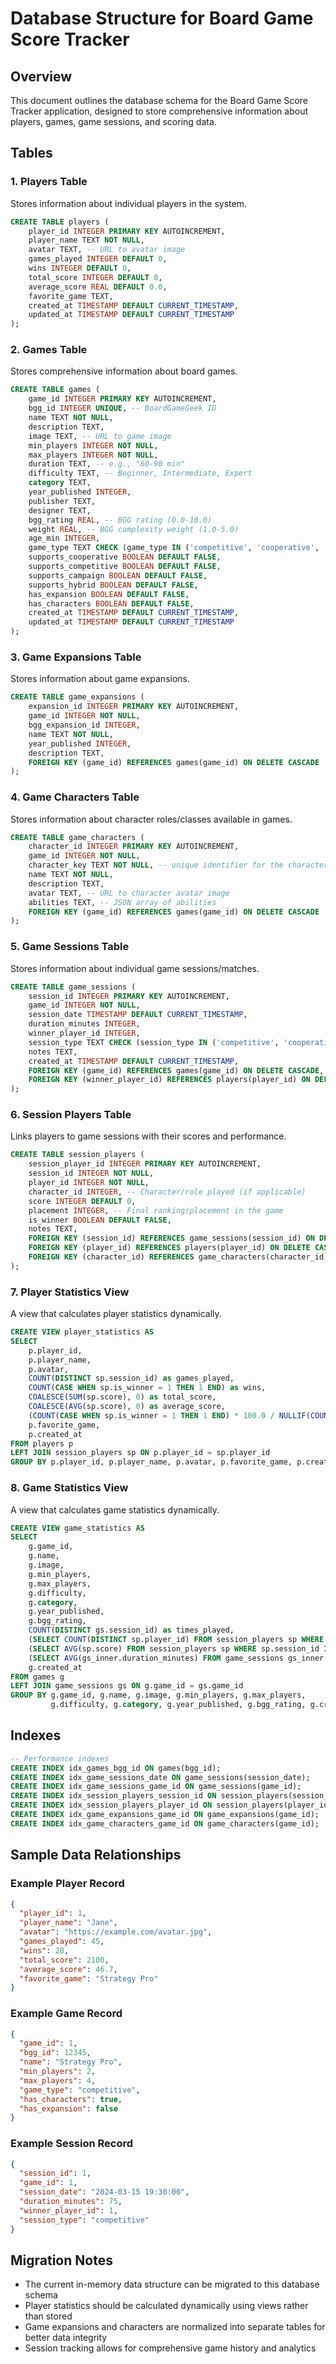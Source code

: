 # Database Structure for Board Game Score Tracker

## Overview
This document outlines the database schema for the Board Game Score Tracker application, designed to store comprehensive information about players, games, game sessions, and scoring data.

## Tables

### 1. Players Table
Stores information about individual players in the system.

```sql
CREATE TABLE players (
    player_id INTEGER PRIMARY KEY AUTOINCREMENT,
    player_name TEXT NOT NULL,
    avatar TEXT, -- URL to avatar image
    games_played INTEGER DEFAULT 0,
    wins INTEGER DEFAULT 0,
    total_score INTEGER DEFAULT 0,
    average_score REAL DEFAULT 0.0,
    favorite_game TEXT,
    created_at TIMESTAMP DEFAULT CURRENT_TIMESTAMP,
    updated_at TIMESTAMP DEFAULT CURRENT_TIMESTAMP
);
```

### 2. Games Table
Stores comprehensive information about board games.

```sql
CREATE TABLE games (
    game_id INTEGER PRIMARY KEY AUTOINCREMENT,
    bgg_id INTEGER UNIQUE, -- BoardGameGeek ID
    name TEXT NOT NULL,
    description TEXT,
    image TEXT, -- URL to game image
    min_players INTEGER NOT NULL,
    max_players INTEGER NOT NULL,
    duration TEXT, -- e.g., "60-90 min"
    difficulty TEXT, -- Beginner, Intermediate, Expert
    category TEXT,
    year_published INTEGER,
    publisher TEXT,
    designer TEXT,
    bgg_rating REAL, -- BGG rating (0.0-10.0)
    weight REAL, -- BGG complexity weight (1.0-5.0)
    age_min INTEGER,
    game_type TEXT CHECK (game_type IN ('competitive', 'cooperative', 'campaign', 'hybrid')),
    supports_cooperative BOOLEAN DEFAULT FALSE,
    supports_competitive BOOLEAN DEFAULT FALSE,
    supports_campaign BOOLEAN DEFAULT FALSE,
    supports_hybrid BOOLEAN DEFAULT FALSE,
    has_expansion BOOLEAN DEFAULT FALSE,
    has_characters BOOLEAN DEFAULT FALSE,
    created_at TIMESTAMP DEFAULT CURRENT_TIMESTAMP,
    updated_at TIMESTAMP DEFAULT CURRENT_TIMESTAMP
);
```

### 3. Game Expansions Table
Stores information about game expansions.

```sql
CREATE TABLE game_expansions (
    expansion_id INTEGER PRIMARY KEY AUTOINCREMENT,
    game_id INTEGER NOT NULL,
    bgg_expansion_id INTEGER,
    name TEXT NOT NULL,
    year_published INTEGER,
    description TEXT,
    FOREIGN KEY (game_id) REFERENCES games(game_id) ON DELETE CASCADE
);
```

### 4. Game Characters Table
Stores information about character roles/classes available in games.

```sql
CREATE TABLE game_characters (
    character_id INTEGER PRIMARY KEY AUTOINCREMENT,
    game_id INTEGER NOT NULL,
    character_key TEXT NOT NULL, -- unique identifier for the character
    name TEXT NOT NULL,
    description TEXT,
    avatar TEXT, -- URL to character avatar image
    abilities TEXT, -- JSON array of abilities
    FOREIGN KEY (game_id) REFERENCES games(game_id) ON DELETE CASCADE
);
```

### 5. Game Sessions Table
Stores information about individual game sessions/matches.

```sql
CREATE TABLE game_sessions (
    session_id INTEGER PRIMARY KEY AUTOINCREMENT,
    game_id INTEGER NOT NULL,
    session_date TIMESTAMP DEFAULT CURRENT_TIMESTAMP,
    duration_minutes INTEGER,
    winner_player_id INTEGER,
    session_type TEXT CHECK (session_type IN ('competitive', 'cooperative', 'campaign')) DEFAULT 'competitive',
    notes TEXT,
    created_at TIMESTAMP DEFAULT CURRENT_TIMESTAMP,
    FOREIGN KEY (game_id) REFERENCES games(game_id) ON DELETE CASCADE,
    FOREIGN KEY (winner_player_id) REFERENCES players(player_id) ON DELETE SET NULL
);
```

### 6. Session Players Table
Links players to game sessions with their scores and performance.

```sql
CREATE TABLE session_players (
    session_player_id INTEGER PRIMARY KEY AUTOINCREMENT,
    session_id INTEGER NOT NULL,
    player_id INTEGER NOT NULL,
    character_id INTEGER, -- Character/role played (if applicable)
    score INTEGER DEFAULT 0,
    placement INTEGER, -- Final ranking/placement in the game
    is_winner BOOLEAN DEFAULT FALSE,
    notes TEXT,
    FOREIGN KEY (session_id) REFERENCES game_sessions(session_id) ON DELETE CASCADE,
    FOREIGN KEY (player_id) REFERENCES players(player_id) ON DELETE CASCADE,
    FOREIGN KEY (character_id) REFERENCES game_characters(character_id) ON DELETE SET NULL
);
```

### 7. Player Statistics View
A view that calculates player statistics dynamically.

```sql
CREATE VIEW player_statistics AS
SELECT 
    p.player_id,
    p.player_name,
    p.avatar,
    COUNT(DISTINCT sp.session_id) as games_played,
    COUNT(CASE WHEN sp.is_winner = 1 THEN 1 END) as wins,
    COALESCE(SUM(sp.score), 0) as total_score,
    COALESCE(AVG(sp.score), 0) as average_score,
    (COUNT(CASE WHEN sp.is_winner = 1 THEN 1 END) * 100.0 / NULLIF(COUNT(DISTINCT sp.session_id), 0)) as win_percentage,
    p.favorite_game,
    p.created_at
FROM players p
LEFT JOIN session_players sp ON p.player_id = sp.player_id
GROUP BY p.player_id, p.player_name, p.avatar, p.favorite_game, p.created_at;
```

### 8. Game Statistics View
A view that calculates game statistics dynamically.

```sql
CREATE VIEW game_statistics AS
SELECT 
    g.game_id,
    g.name,
    g.image,
    g.min_players,
    g.max_players,
    g.difficulty,
    g.category,
    g.year_published,
    g.bgg_rating,
    COUNT(DISTINCT gs.session_id) as times_played,
    (SELECT COUNT(DISTINCT sp.player_id) FROM session_players sp WHERE sp.session_id IN (SELECT session_id FROM game_sessions WHERE game_id = g.game_id)) as unique_players,
    (SELECT AVG(sp.score) FROM session_players sp WHERE sp.session_id IN (SELECT session_id FROM game_sessions WHERE game_id = g.game_id)) as average_score,
    (SELECT AVG(gs_inner.duration_minutes) FROM game_sessions gs_inner WHERE gs_inner.game_id = g.game_id) as average_duration,
    g.created_at
FROM games g
LEFT JOIN game_sessions gs ON g.game_id = gs.game_id
GROUP BY g.game_id, g.name, g.image, g.min_players, g.max_players, 
         g.difficulty, g.category, g.year_published, g.bgg_rating, g.created_at;
```

## Indexes

```sql
-- Performance indexes
CREATE INDEX idx_games_bgg_id ON games(bgg_id);
CREATE INDEX idx_game_sessions_date ON game_sessions(session_date);
CREATE INDEX idx_game_sessions_game_id ON game_sessions(game_id);
CREATE INDEX idx_session_players_session_id ON session_players(session_id);
CREATE INDEX idx_session_players_player_id ON session_players(player_id);
CREATE INDEX idx_game_expansions_game_id ON game_expansions(game_id);
CREATE INDEX idx_game_characters_game_id ON game_characters(game_id);
```

## Sample Data Relationships

### Example Player Record
```json
{
  "player_id": 1,
  "player_name": "Jane",
  "avatar": "https://example.com/avatar.jpg",
  "games_played": 45,
  "wins": 28,
  "total_score": 2100,
  "average_score": 46.7,
  "favorite_game": "Strategy Pro"
}
```

### Example Game Record
```json
{
  "game_id": 1,
  "bgg_id": 12345,
  "name": "Strategy Pro",
  "min_players": 2,
  "max_players": 4,
  "game_type": "competitive",
  "has_characters": true,
  "has_expansion": false
}
```

### Example Session Record
```json
{
  "session_id": 1,
  "game_id": 1,
  "session_date": "2024-03-15 19:30:00",
  "duration_minutes": 75,
  "winner_player_id": 1,
  "session_type": "competitive"
}
```

## Migration Notes

- The current in-memory data structure can be migrated to this database schema
- Player statistics should be calculated dynamically using views rather than stored
- Game expansions and characters are normalized into separate tables for better data integrity
- Session tracking allows for comprehensive game history and analytics
